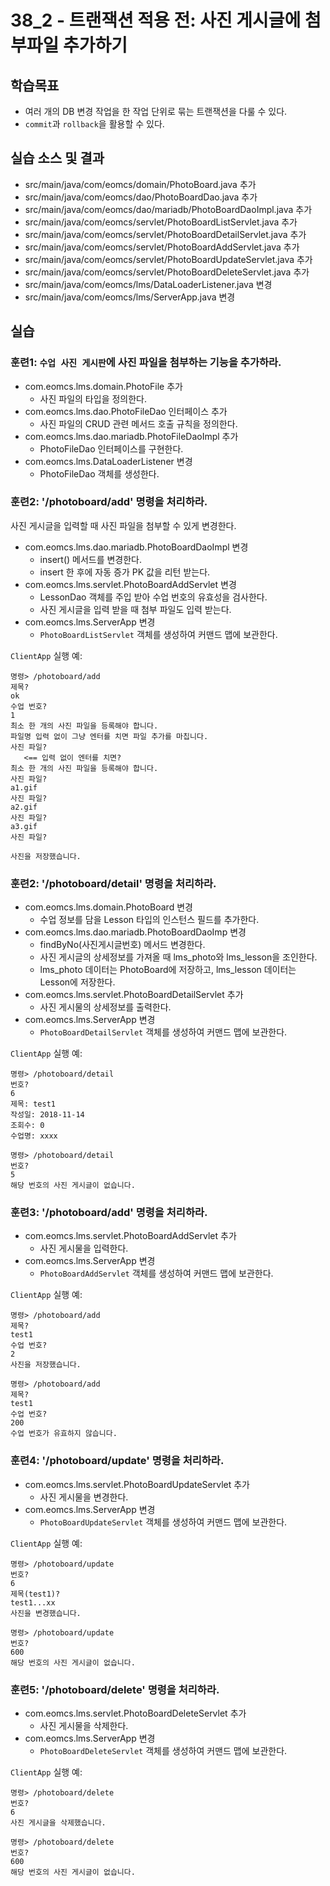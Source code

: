 # 38_2 - 트랜잭션 적용 전: 사진 게시글에 첨부파일 추가하기


## 학습목표

- 여러 개의 DB 변경 작업을 한 작업 단위로 묶는 트랜잭션을 다룰 수 있다.
- `commit`과 `rollback`을 활용할 수 있다.

## 실습 소스 및 결과

- src/main/java/com/eomcs/domain/PhotoBoard.java 추가
- src/main/java/com/eomcs/dao/PhotoBoardDao.java 추가
- src/main/java/com/eomcs/dao/mariadb/PhotoBoardDaoImpl.java 추가
- src/main/java/com/eomcs/servlet/PhotoBoardListServlet.java 추가
- src/main/java/com/eomcs/servlet/PhotoBoardDetailServlet.java 추가
- src/main/java/com/eomcs/servlet/PhotoBoardAddServlet.java 추가
- src/main/java/com/eomcs/servlet/PhotoBoardUpdateServlet.java 추가
- src/main/java/com/eomcs/servlet/PhotoBoardDeleteServlet.java 추가
- src/main/java/com/eomcs/lms/DataLoaderListener.java 변경
- src/main/java/com/eomcs/lms/ServerApp.java 변경

## 실습  

### 훈련1: `수업 사진 게시판`에 사진 파일을 첨부하는 기능을 추가하라.

- com.eomcs.lms.domain.PhotoFile 추가
  - 사진 파일의 타입을 정의한다.
- com.eomcs.lms.dao.PhotoFileDao 인터페이스 추가
  - 사진 파일의 CRUD 관련 메서드 호출 규칙을 정의한다.
- com.eomcs.lms.dao.mariadb.PhotoFileDaoImpl 추가
  - PhotoFileDao 인터페이스를 구현한다.
- com.eomcs.lms.DataLoaderListener 변경
  - PhotoFileDao 객체를 생성한다.

### 훈련2: '/photoboard/add' 명령을 처리하라.

사진 게시글을 입력할 때 사진 파일을 첨부할 수 있게 변경한다.

- com.eomcs.lms.dao.mariadb.PhotoBoardDaoImpl 변경
  - insert() 메서드를 변경한다.
  - insert 한 후에 자동 증가 PK 값을 리턴 받는다.
- com.eomcs.lms.servlet.PhotoBoardAddServlet 변경
  - LessonDao 객체를 주입 받아 수업 번호의 유효성을 검사한다.
  - 사진 게시글을 입력 받을 때 첨부 파일도 입력 받는다.
- com.eomcs.lms.ServerApp 변경
  - `PhotoBoardListServlet` 객체를 생성하여 커맨드 맵에 보관한다.

`ClientApp` 실행 예:
```
명령> /photoboard/add
제목?
ok
수업 번호?
1
최소 한 개의 사진 파일을 등록해야 합니다.
파일명 입력 없이 그냥 엔터를 치면 파일 추가를 마칩니다.
사진 파일?
   <== 입력 없이 엔터를 치면?
최소 한 개의 사진 파일을 등록해야 합니다.
사진 파일?
a1.gif
사진 파일?
a2.gif
사진 파일?
a3.gif
사진 파일?

사진을 저장했습니다.
```


    
### 훈련2: '/photoboard/detail' 명령을 처리하라.

- com.eomcs.lms.domain.PhotoBoard 변경
  - 수업 정보를 담을 Lesson 타입의 인스턴스 필드를 추가한다.
- com.eomcs.lms.dao.mariadb.PhotoBoardDaoImp 변경
  - findByNo(사진게시글번호) 메서드 변경한다.
  - 사진 게시글의 상세정보를 가져올 때 lms_photo와 lms_lesson을 조인한다.
  - lms_photo 데이터는 PhotoBoard에 저장하고, lms_lesson 데이터는 Lesson에 저장한다. 
- com.eomcs.lms.servlet.PhotoBoardDetailServlet 추가
    - 사진 게시물의 상세정보를 출력한다.
- com.eomcs.lms.ServerApp 변경
    - `PhotoBoardDetailServlet` 객체를 생성하여 커맨드 맵에 보관한다.

`ClientApp` 실행 예:
```
명령> /photoboard/detail
번호?
6
제목: test1
작성일: 2018-11-14
조회수: 0
수업명: xxxx

명령> /photoboard/detail
번호?
5
해당 번호의 사진 게시글이 없습니다.
```

### 훈련3: '/photoboard/add' 명령을 처리하라.

- com.eomcs.lms.servlet.PhotoBoardAddServlet 추가
    - 사진 게시물을 입력한다.
- com.eomcs.lms.ServerApp 변경
    - `PhotoBoardAddServlet` 객체를 생성하여 커맨드 맵에 보관한다.

`ClientApp` 실행 예:
```
명령> /photoboard/add
제목?
test1
수업 번호?
2
사진을 저장했습니다.

명령> /photoboard/add
제목?
test1
수업 번호?
200
수업 번호가 유효하지 않습니다.
```

### 훈련4: '/photoboard/update' 명령을 처리하라.

- com.eomcs.lms.servlet.PhotoBoardUpdateServlet 추가
    - 사진 게시물을 변경한다. 
- com.eomcs.lms.ServerApp 변경
    - `PhotoBoardUpdateServlet` 객체를 생성하여 커맨드 맵에 보관한다.

`ClientApp` 실행 예:
```
명령> /photoboard/update
번호?
6
제목(test1)?
test1...xx
사진을 변경했습니다.

명령> /photoboard/update
번호?
600
해당 번호의 사진 게시글이 없습니다.
```

### 훈련5: '/photoboard/delete' 명령을 처리하라.

- com.eomcs.lms.servlet.PhotoBoardDeleteServlet 추가
    - 사진 게시물을 삭제한다. 
- com.eomcs.lms.ServerApp 변경
    - `PhotoBoardDeleteServlet` 객체를 생성하여 커맨드 맵에 보관한다.

`ClientApp` 실행 예:
```
명령> /photoboard/delete
번호?
6
사진 게시글을 삭제했습니다.

명령> /photoboard/delete
번호?
600
해당 번호의 사진 게시글이 없습니다.
```

